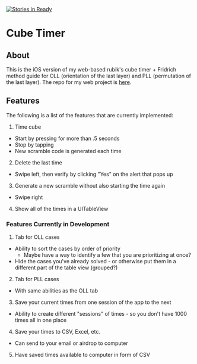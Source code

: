 [![Stories in Ready](https://badge.waffle.io/audreyseo/pet-rubiks-ios.png?label=ready&title=Ready)](https://waffle.io/audreyseo/pet-rubiks-ios)
# Cube Timer
## About
This is the iOS version of my web-based rubik's cube timer + Fridrich method guide for OLL (orientation of the last layer) and PLL (permutation of the last layer). The repo for my web project is [here][1].

## Features
The following is a list of the features that are currently implemented:
 1. Time cube
  - Start by pressing for more than .5 seconds
  - Stop by tapping
  - New scramble code is generated each time
 2. Delete the last time
  - Swipe left, then verify by clicking "Yes" on the alert that pops up
 3. Generate a new scramble without also starting the time again
  - Swipe right
 4. Show all of the times in a UITableView

### Features Currently in Development
 1. Tab for OLL cases
  - Ability to sort the cases by order of priority
    - Maybe have a way to identify a few that you are prioritizing at once?
  - Hide the cases you've already solved - or otherwise put them in a different part of the table view (grouped?)
 2. Tab for PLL cases
  - With same abilities as the OLL tab
 3. Save your current times from one session of the app to the next
  - Ability to create different "sessions" of times - so you don't have 1000 times all in one place
 4. Save your times to CSV, Excel, etc.
  - Can send to your email or airdrop to computer
 5. Have saved times available to computer in form of CSV
 

[1]: https://github.com/audreyseo/pet-rubiks/

